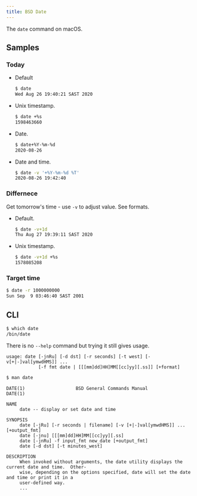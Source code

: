 ```yaml
---
title: BSD Date
---
```


The `date` command on macOS.


## Samples

### Today

- Default
    ```sh
    $ date
    Wed Aug 26 19:40:21 SAST 2020
    ```
- Unix timestamp.
    ```sh
    $ date +%s
    1598463660
    ```
- Date.
    ```sh
    $ date+%Y-%m-%d
    2020-08-26
    ```
- Date and time.
    ```sh
    $ date -v '+%Y-%m-%d %T'
    2020-08-26 19:42:40
    ```

### Differnece

Get tomorrow's time - use `-v` to adjust value. See formats.

- Default.
    ```sh
    $ date -v+1d
    Thu Aug 27 19:39:11 SAST 2020
    ```
- Unix timestamp.
    ```sh
    $ date -v+1d +%s
    1578085208
    ```

### Target time

```sh
$ date -r 1000000000
Sun Sep  9 03:46:40 SAST 2001
```


## CLI

```sh
$ which date
/bin/date
```

There is no `--help` command but trying it still gives usage.

```
usage: date [-jnRu] [-d dst] [-r seconds] [-t west] [-v[+|-]val[ymwdHMS]] ...
            [-f fmt date | [[[mm]dd]HH]MM[[cc]yy][.ss]] [+format]
```

```sh
$ man date
```
```
DATE(1)                   BSD General Commands Manual                  DATE(1)

NAME
     date -- display or set date and time

SYNOPSIS
     date [-jRu] [-r seconds | filename] [-v [+|-]val[ymwdHMS]] ... [+output_fmt]
     date [-jnu] [[[mm]dd]HH]MM[[cc]yy][.ss]
     date [-jnRu] -f input_fmt new_date [+output_fmt]
     date [-d dst] [-t minutes_west]

DESCRIPTION
     When invoked without arguments, the date utility displays the current date and time.  Other-
     wise, depending on the options specified, date will set the date and time or print it in a
     user-defined way.
     ...
```
